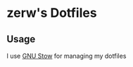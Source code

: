 # zerw's Dotfiles

## Usage

I use [GNU Stow](https://www.youtube.com/watch?v=MJBVA4LeJKA) for managing my dotfiles

